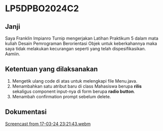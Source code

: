 # LP5DPBO2024C2
## Janji
Saya Franklin Impianro Turnip mengerjakan Latihan Praktikum 5 dalam mata kuliah Desain Pemrograman Berorientasi Objek untuk keberkahannya maka saya tidak melakukan kecurangan seperti yang telah dispesifikasikan. Aamiin.

## Ketentuan yang dilaksanakan
1. Mengetik ulang code di atas untuk melengkapi file Menu.java.
2. Menambahkan satu atribut baru di class Mahasiswa berupa **rilis** sekaligus component input-nya di form berupa **radio button**.
3. Menambah confirmation prompt sebelum delete.

## Dokumentasi
[Screencast from 17-03-24 23:21:43.webm](https://github.com/FITurnip/LP5DPBO2024C2/assets/119851319/cc13638b-510f-4cfc-8b08-daf277f16538)
